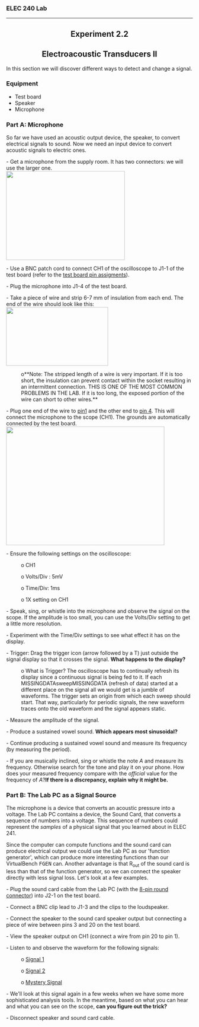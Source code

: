 
<h3>ELEC 240 Lab<hr></h3>


<center>
<h2>
Experiment 2.2
</h2>
<h2>
Electroacoustic Transducers II
</h2>
</center>
<p>
    In this section we will discover different ways to detect and change a signal.
</p>
<h3>
    Equipment
</h3>
<ul>
<li>Test board
<li>Speaker
<li>Microphone
</ul>
<h3>
    Part A: Microphone
</h3>
<p>
    So far we have used an acoustic output device, the speaker, to convert electrical signals to sound. Now we need an input device to convert acoustic signals to electric ones.
</p>
<p>
    - Get a microphone from the supply room. It has two connectors: we will use the larger one.
    <br/>
    <img width="320" height="240" src="../figs/mic_conns.jpg"/>
</p>
<p>
- Use a BNC patch cord to connect CH1 of the oscilloscope to J1-1 of the test board (refer to the    <a href=/references/interface>test board pin assigments</a>).
</p>
<p>
    - Plug the microphone into J1-4 of the test board.
</p>
<p>
    - Take a piece of wire and strip 6-7 mm of insulation from each end. The end of the wire should look like this:
    <br/>
    <img border="0" width="275" height="158" src="../figs/stripped.jpg"/>
</p>
<p>
<DT>
<DD>    o**Note: The stripped length of a wire is very important. If it is too short, the insulation can prevent contact within the socket resulting in an intermittent connection. THIS IS ONE OF THE MOST COMMON PROBLEMS IN THE LAB. If it is too long, the exposed portion of the wire can short to other wires.**
</p></DD>
<p>
    - Plug one end of the wire to <a href=/references/interface>pin1</a> and the
    other end to <a href=/references/interface>pin 4</a>. This will connect the
    microphone to the scope (CH1). The grounds are automatically connected by the test board.
    <br/>
    <em>
        <img border="0" width="427" height="320" src="../figs/photo2.2.1a1.jpg"/>
    </em>
</p>
<p>
    - Ensure the following settings on the oscilloscope:
</p>

<DD><p>
    o CH1
</p></DD>
<DD><p>
    o Volts/Div : 5mV
</p></DD>
<DD><p>
    o Time/Div: 1ms
</p></DD>
<DD><p>
    o 1X setting on CH1
</p></DD>
<p>
    - Speak, sing, or whistle into the microphone and observe the signal on the scope. If the amplitude is too small, you can use the Volts/Div setting to get
    a little more resolution.
</p>
<p>
    - Experiment with the Time/Div settings to see what effect it has on the display.
</p>
<p>
- Trigger: Drag the trigger icon (arrow followed by a T) just outside the signal display so that it crosses the signal.    <strong>What happens to the display?</strong>
</p>
<DD><p>
    o What is Trigger? The oscilloscope has to continually refresh its display since a continuous signal is being fed to it. If each MISSINGDATAsweepMISSINGDATA (refresh of data)
    started at a different place on the signal all we would get is a jumble of waveforms. The trigger sets an origin from which each sweep should start. That
    way, particularly for periodic signals, the new waveform traces onto the old waveform and the signal appears static.
</p></DD>
<p>
    - Measure the amplitude of the signal.
</p>
<p>
    - Produce a sustained vowel sound. <strong>Which appears most sinusoidal?</strong>
</p>
<p>
    - Continue producing a sustained vowel sound and measure its frequency (by measuring the period).
</p>
<p>
    - If you are musically inclined, sing or whistle the note <em>A</em> and measure its frequency. Otherwise search for the tone and play it on your phone. How does
    your measured frequency compare with the <em>official</em> value for the frequency of <em>A</em>?<strong>If there is a discrepancy, explain why it might be.</strong>
</p>
<h3>
    Part B: The Lab PC as a Signal Source
</h3>
<p>
    The microphone is a device that converts an acoustic pressure into a voltage. The Lab PC contains a device, the Sound Card, that converts a sequence of
    numbers into a voltage. This sequence of numbers could represent the <em>samples</em> of a physical signal that you learned about in ELEC 241.
</p>
<p>
    Since the computer can compute functions and the sound card can produce electrical output we could use the Lab PC as our 'function generator', which can produce more interesting functions than our VirtualBench <tt>FGEN</tt> can. Another advantage is that R<sub>out</sub> of the sound card is less than that of the function generator, so we can connect the speaker directly with less signal loss. Let's look at a few examples.

</p>
<p>
    - Plug the sound card cable from the Lab PC (with the <a href=/misc_images/#din8>8-pin round connector</a>) into J2-1 on the
    test board.
</p>
<p>
    - Connect a BNC clip lead to J1-3 and the clips to the loudspeaker.
</p>
<p>
    - Connect the speaker to the sound card speaker output but connecting a piece of wire between pins 3 and 20 on the test board.
</p>
<p>
    - View the speaker output on CH1 (connect a wire from pin 20 to pin 1).
</p>
<p>
    - Listen to and observe the waveform for the following signals:
</p>
<DD><p>
    o <a href=../signals/sine.au>Signal 1</a>
</p></DD>
<DD><p>
    o <a href=../signals/gong.au>Signal 2</a>
</p></DD>
<DD><p>
    o <a href=../signals/shepard30.au>Mystery Signal</a>
</p></DD>

<p>
    - We'll look at this signal again in a few weeks when we have some more sophisticated analysis tools. In the meantime, based on what you can hear and what you can see on the scope, <strong>can you figure out the trick?</strong>
<p>
    - Disconnect speaker and sound card cable.
</p>
